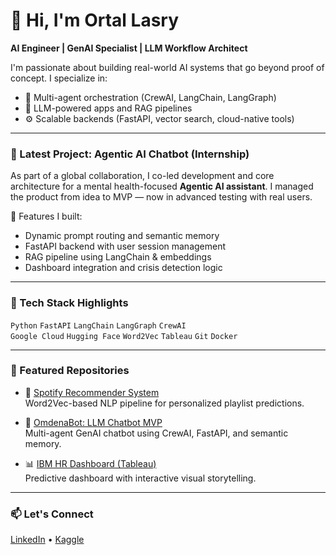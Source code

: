 # 👋 Hi, I'm Ortal Lasry

**AI Engineer | GenAI Specialist | LLM Workflow Architect**

I'm passionate about building real-world AI systems that go beyond proof of concept. I specialize in:
- 🔁 Multi-agent orchestration (CrewAI, LangChain, LangGraph)
- 🧠 LLM-powered apps and RAG pipelines
- ⚙️ Scalable backends (FastAPI, vector search, cloud-native tools)

---

### 🚀 Latest Project: Agentic AI Chatbot (Internship)
As part of a global collaboration, I co-led development and core architecture for a mental health-focused **Agentic AI assistant**. I managed the product from idea to MVP — now in advanced testing with real users.

📌 Features I built:
- Dynamic prompt routing and semantic memory
- FastAPI backend with user session management
- RAG pipeline using LangChain & embeddings
- Dashboard integration and crisis detection logic

---

### 🧰 Tech Stack Highlights
`Python` `FastAPI` `LangChain` `LangGraph` `CrewAI`  
`Google Cloud` `Hugging Face` `Word2Vec` `Tableau` `Git` `Docker`  

---

### 📂 Featured Repositories

- 🎵 [Spotify Recommender System](https://github.com/ortall0201/Word2Vec_Spotify_Recommender_System)  
  Word2Vec-based NLP pipeline for personalized playlist predictions.

- 🤖 [OmdenaBot: LLM Chatbot MVP](https://github.com/ortall0201/OmdenaBot)  
  Multi-agent GenAI chatbot using CrewAI, FastAPI, and semantic memory.

- 📊 [IBM HR Dashboard (Tableau)](https://public.tableau.com/app/profile/ortal.lasry)  
  Predictive dashboard with interactive visual storytelling.

---

### 📫 Let's Connect
[LinkedIn](https://www.linkedin.com/in/ortal-lasry-3232252b6) • [Kaggle](https://www.kaggle.com/ortall0201)





<!---
ortall0201/ortall0201 is a ✨ special ✨ repository because its `README.md` (this file) appears on your GitHub profile.
You can click the Preview link to take a look at your changes.
--->
